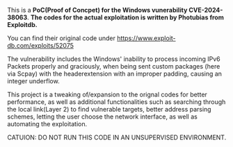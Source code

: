 This is a **PoC(Proof of Concpet) for the Windows vunerability CVE-2024-38063**. 
**The codes for the actual exploitation is written by Photubias from Exploitdb.**


You can find their original code under https://www.exploit-db.com/exploits/52075



The vulnerability includes the Windows' inability to process incoming IPv6 Packets properly and graciously, when being sent custom packages (here via Scpay) with the headerextension with an improper padding, causing an integer underflow.



This project is a tweaking of/expansion to the orignal codes for better performance, as well as additional functionalities such as searching through the local link(Layer 2) to find vulnerable targets, better address parsing schemes, letting the user choose the network interface, as well as automating the exploitation.



CATUION: DO NOT RUN THIS CODE IN AN UNSUPERVISED ENVIRONMENT. 
